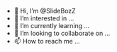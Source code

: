 - 👋 Hi, I’m @SlideBozZ
- 👀 I’m interested in ...
- 🌱 I’m currently learning ...
- 💞️ I’m looking to collaborate on ...
- 📫 How to reach me ...

<!---
SlideBozZ/SlideBozZ is a ✨ special ✨ repository because its `README.md` (this file) appears on your GitHub profile.
You can click the Preview link to take a look at your changes.
--->
